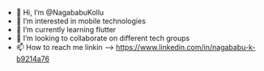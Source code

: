 - 👋 Hi, I’m @NagababuKollu
- 👀 I’m interested in mobile technologies
- 🌱 I’m currently learning flutter
- 💞️ I’m looking to collaborate on different tech groups
- 📫 How to reach me linkin --> https://www.linkedin.com/in/nagababu-k-b9214a76
